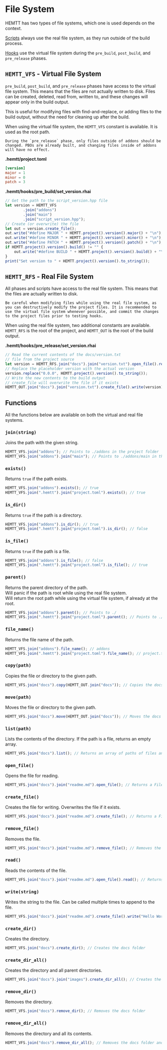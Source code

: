 # File System

HEMTT has two types of file systems, which one is used depends on the context.

[Scripts](../scripts/index.md) always use the real file system, as they run outside of the build process.

[Hooks](../hooks/index.md) use the virtual file system during the `pre_build`, `post_build`, and `pre_release` phases.

## `HEMTT_VFS` - Virtual File System

`pre_build`, `post_build`, and `pre_release` phases have access to the virtual file system. This means that the files are not actually written to disk. Files can be created, deleted, read from, written to, and these changes will appear only in the build output.

This is useful for modifying files with find-and-replace, or adding files to the build output, without the need for cleaning up after the build.

When using the virtual file system, the `HEMTT_VFS` constant is available. It is used as the root path.

```admonish warning
During the `pre_release` phase, only files outside of addons should be changed. PBOs are already built, and changing files inside of addons will have no effect.
```

**.hemtt/project.toml**

```toml
[version]
major = 1
minor = 0
patch = 3
```

**.hemtt/hooks/pre_build/set_version.rhai**

```js
// Get the path to the script_version.hpp file
let version = HEMTT_VFS
        .join("addons")
        .join("main")
        .join("script_version.hpp");
// Create (or overwrite) the file
let out = version.create_file();
out.write("#define MAJOR " + HEMTT.project().version().major() + "\n");
out.write("#define MINOR " + HEMTT.project().version().minor() + "\n");
out.write("#define PATCH " + HEMTT.project().version().patch() + "\n");
if HEMTT.project().version().build() != "" {
    out.write("#define BUILD " + HEMTT.project().version().build() + "\n");
}
print("Set version to " + HEMTT.project().version().to_string());
```

## `HEMTT_RFS` - Real File System

All phases and scripts have access to the real file system. This means that the files are actually written to disk.

```admonish danger
Be careful when modifying files while using the real file system, as you can destructively modify the project files. It is recommended to use the virtual file system whenever possible, and commit the changes to the project files prior to testing hooks.
```

When using the real file system, two additional constants are available. `HEMTT_RFS` is the root of the project, and `HEMTT_OUT` is the root of the build output.

**.hemtt/hooks/pre_release/set_version.rhai**

```js
// Read the current contents of the docs/version.txt
// file from the project source
let version = HEMTT_RFS.join("docs").join("version.txt").open_file().read();
// Replace the placeholder version with the actual version
version.replace("0.0.0", HEMTT.project().version().to_string());
// Write the new contents to the build output
// create_file will overwrite the file if it exists
HEMTT_OUT.join("docs").join("version.txt").create_file().write(version);
```

## Functions

All the functions below are available on both the virtual and real file systems.

### `join(string)`

Joins the path with the given string.

```js
HEMTT_VFS.join("addons"); // Points to ./addons in the project folder
HEMTT_VFS.join("addons").join("main"); // Points to ./addons/main in the project folder
```

### `exists()`

Returns `true` if the path exists.

```js
HEMTT_VFS.join("addons").exists(); // true
HEMTT_VFS.join(".hemtt").join("project.toml").exists(); // true
```

### `is_dir()`

Returns `true` if the path is a directory.

```js
HEMTT_VFS.join("addons").is_dir(); // true
HEMTT_VFS.join(".hemtt").join("project.toml").is_dir(); // false
```

### `is_file()`

Returns `true` if the path is a file.

```js
HEMTT_VFS.join("addons").is_file(); // false
HEMTT_VFS.join(".hemtt").join("project.toml").is_file(); // true
```

### `parent()`

Returns the parent directory of the path.  
Will panic if the path is root while using the real file system.  
Will return the root path while using the virtual file system, if already at the root.

```js
HEMTT_VFS.join("addons").parent(); // Points to ./
HEMTT_VFS.join(".hemtt").join("project.toml").parent(); // Points to ./.hemtt
```

### `file_name()`

Returns the file name of the path.

```js
HEMTT_VFS.join("addons").file_name(); // addons
HEMTT_VFS.join(".hemtt").join("project.toml").file_name(); // project.toml
```

### `copy(path)`

Copies the file or directory to the given path.

```js
HEMTT_VFS.join("docs").copy(HEMTT_OUT.join("docs")); // Copies the docs folder to the build output
```

### `move(path)`

Moves the file or directory to the given path.

```js
HEMTT_VFS.join("docs").move(HEMTT_OUT.join("docs")); // Moves the docs folder to the build output
```

### `list(path)`

Lists the contents of the directory. If the path is a file, returns an empty array.

```js
HEMTT_VFS.join("docs").list(); // Returns an array of paths of files and directories in the docs folder
```

### `open_file()`

Opens the file for reading.

```js
HEMTT_VFS.join("docs").join("readme.md").open_file(); // Returns a File object
```

### `create_file()`

Creates the file for writing. Overwrites the file if it exists.

```js
HEMTT_VFS.join("docs").join("readme.md").create_file(); // Returns a File object
```

### `remove_file()`

Removes the file.

```js
HEMTT_VFS.join("docs").join("readme.md").remove_file(); // Removes the file
```

### `read()`

Reads the contents of the file.

```js
HEMTT_VFS.join("docs").join("readme.md").open_file().read(); // Returns a string containing the contents of the file
```

### `write(string)`

Writes the string to the file. Can be called multiple times to append to the file.

```js
HEMTT_VFS.join("docs").join("readme.md").create_file().write("Hello World!"); // Writes "Hello World!" to the file
```

### `create_dir()`

Creates the directory.

```js
HEMTT_VFS.join("docs").create_dir(); // Creates the docs folder
```

### `create_dir_all()`

Creates the directory and all parent directories.

```js
HEMTT_VFS.join("docs").join("images").create_dir_all(); // Creates the images folder and the docs folder if they don't exist
```

### `remove_dir()`

Removes the directory.

```js
HEMTT_VFS.join("docs").remove_dir(); // Removes the docs folder
```

### `remove_dir_all()`

Removes the directory and all its contents.

```js
HEMTT_VFS.join("docs").remove_dir_all(); // Removes the docs folder and all its contents
```
